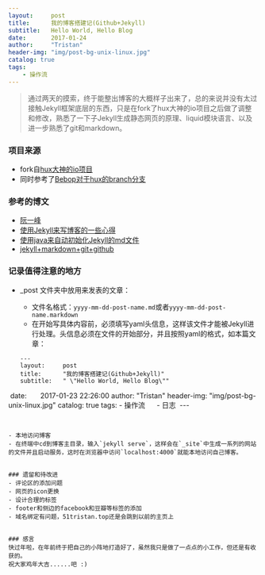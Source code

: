 ```yaml
---
layout:     post
title:      我的博客搭建记(Github+Jekyll)
subtitle:   Hello World, Hello Blog
date:       2017-01-24
author:     "Tristan"
header-img: "img/post-bg-unix-linux.jpg"
catalog: true
tags:
    - 操作流
---
```


> 通过两天的摸索，终于能整出博客的大概样子出来了，总的来说并没有太过接触Jekyll框架底层的东西，只是在fork了hux大神的io项目之后做了调整和修改，熟悉了一下子Jekyll生成静态网页的原理、liquid模块语言、以及进一步熟悉了git和markdown。

### 项目来源
- fork自[hux大神的io项目](https://github.com/Huxpro/huxpro.github.io)
- 同时参考了[Bebop对于hux的branch分支](https://github.com/chaosinmotion/chaosinmotion.github.io)

### 参考的博文
- [阮一峰](http://www.ruanyifeng.com/blog/2012/08/blogging_with_jekyll.html)
- [使用Jekyll来写博客的一些心得](http://www.tuicool.com/articles/vENfq2)
- [使用java来自动初始化Jekyll的md文件](http://www.tuicool.com/articles/yu6vIfe)
- [jekyll+markdown+git+github](https://droidcat.bitbucket.io/2015/05/26/blog-or-wiki.html)

### 记录值得注意的地方
- _post 文件夹中放用来发表的文章：
  - 文件名格式：`yyyy-mm-dd-post-name.md`或者`yyyy-mm-dd-post-name.markdown`
  - 在开始写具体内容前，必须填写yaml头信息，这样该文件才能被Jekyll进行处理。头信息必须在文件的开始部分，并且按照yaml的格式，如本篇文章：
  
  ```
  ---
  layout:     post
  title:      "我的博客搭建记(Github+Jekyll)"
  subtitle:   " \"Hello World, Hello Blog\""
  date:       2017-01-23 22:26:00
  author:     "Tristan"
  header-img: "img/post-bg-unix-linux.jpg"
  catalog: true
  tags:
      - 操作流
      - 日志
  ---
  ```


- 本地访问博客
  - 在终端中cd到博客主目录，输入`jekyll serve`，这样会在`_site`中生成一系列的网站的文件并且启动服务，这时在浏览器中访问`localhost:4000`就能本地访问自己博客。


### 遗留和待改进
- 评论区的添加问题
- 网页的icon更换
- 设计合理的标签
- footer和侧边的facebook和豆瓣等标签的添加
- 域名绑定有问题，51tristan.top还是会跳到以前的主页上


### 感言
快过年啦，在年前终于把自己的小阵地打造好了，虽然我只是做了一点点的小工作，但还是有收获的。
祝大家鸡年大吉......吧 :)


